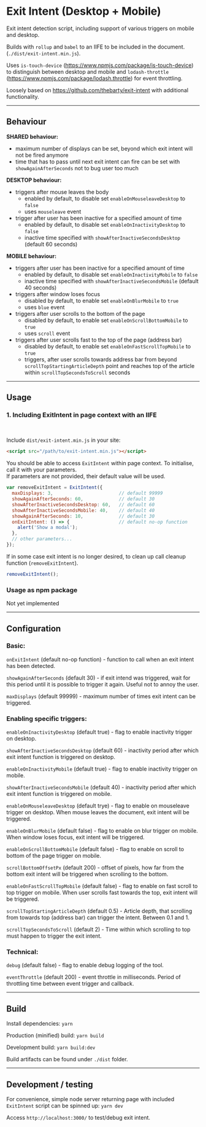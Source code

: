 # Exit Intent (Desktop + Mobile)

Exit intent detection script, including support of various triggers on mobile and desktop.  

Builds with `rollup` and `babel` to an IIFE to be included in the document. (`./dist/exit-intent.min.js`).

Uses `is-touch-device` (https://www.npmjs.com/package/is-touch-device) to distinguish between desktop and mobile and `lodash-throttle` (https://www.npmjs.com/package/lodash.throttle) for event throttling.

Loosely based on https://github.com/thebarty/exit-intent with additional functionality.

<hr />

## Behaviour

**SHARED behaviour:**

- maximum number of displays can be set, beyond which exit intent will not be fired anymore
- time that has to pass until next exit intent can fire can be set with `showAgainAfterSeconds` not to bug user too much

**DESKTOP behaviour:**

- triggers after mouse leaves the body
  - enabled by default, to disable set `enableOnMouseleaveDesktop` to `false`
  - uses `mouseleave` event
- trigger after user has been inactive for a specified amount of time
  - enabled by default, to disable set `enableOnInactivityDesktop` to `false`
  - inactive time specified with `showAfterInactiveSecondsDesktop` (default 60 seconds)

**MOBILE behaviour:**

- triggers after user has been inactive for a specified amount of time
  - enabled by default, to disable set `enableOnInactivityMobile` to `false`
  - inactive time specified with `showAfterInactiveSecondsMobile` (default 40 seconds)
- triggers after window loses focus
  - disabled by default, to enable set `enableOnBlurMobile` to `true`
  - uses `blue` event
- triggers after user scrolls to the bottom of the page
  - disabled by default, to enable set `enableOnScrollBottomMobile` to `true`
  - uses `scroll` event
- triggers after user scrolls fast to the top of the page (address bar)
  - disabled by default, to enable set `enableOnFastScrollTopMobile` to `true`
  - triggers, after user scrolls towards address bar from beyond `scrollTopStartingArticleDepth` point and reaches top of the article within `scrollTopSecondsToScroll` seconds

<hr />

## Usage

### 1. Including ExitIntent in page context with an IIFE

<br />

Include `dist/exit-intent.min.js` in your site:

```html
<script src="/path/to/exit-intent.min.js"></script>
```

You should be able to access `ExitIntent` within page context. To initialise, call it with your parameters.  
If parameters are not provided, their default value will be used. 

```js
var removeExitIntent = ExitIntent({
  maxDisplays: 3,                        // default 99999
  showAgainAfterSeconds: 60,             // default 30
  showAfterInactiveSecondsDesktop: 60,   // default 60
  showAfterInactiveSecondsMobile: 40,    // default 40
  showAgainAfterSeconds: 10,             // default 30
  onExitIntent: () => {                  // default no-op function
    alert('Show a modal');
  },
  // other parameters...
});
```

If in some case exit intent is no longer desired, to clean up call cleanup function (`removeExitIntent`).

```js
removeExitIntent();
```

### Usage as npm package

Not yet implemented

<hr />

## Configuration

### Basic:

`onExitIntent` (default no-op function) - function to call when an exit intent has been detected.

`showAgainAfterSeconds` (default 30) - if exit intend was triggered, wait for this period until it is possible to trigger it again. Useful not to annoy the user.

`maxDisplays` (default 99999) - maximum number of times exit intent can be triggered.

### Enabling specific triggers:

`enableOnInactivityDesktop` (default true) - flag to enable inactivity trigger on desktop.

`showAfterInactiveSecondsDesktop` (default 60) - inactivity period after which exit intent function is triggered on desktop.

`enableOnInactivityMobile` (default true) - flag to enable inactivity trigger on mobile.

`showAfterInactiveSecondsMobile` (default 40) - inactivity period after which exit intent function is triggered on mobile.

`enableOnMouseleaveDesktop` (default trye) - flag to enable on mouseleave trigger on desktop. When mouse leaves the document, exit intent will be triggered.

`enableOnBlurMobile` (default false) - flag to enable on blur trigger on mobile. When window loses focus, exit intent will be triggered.

`enableOnScrollBottomMobile` (default false) - flag to enable on scroll to bottom of the page trigger on mobile.

`scrollBottomOffsetPx` (default 200) - offset of pixels, how far from the bottom exit intent will be triggered when scrolling to the bottom.

`enableOnFastScrollTopMobile` (default false) - flag to enable on fast scroll to top trigger on mobile. When user scrolls fast towards the top, exit intent will be triggered.

`scrollTopStartingArticleDepth` (default 0.5) - Article depth, that scrolling from towards top (address bar) can trigger the intent. Between 0.1 and 1.

`scrollTopSecondsToScroll` (default 2) - Time within which scrolling to top must happen to trigger the exit intent.

### Technical:

`debug` (default false) - flag to enable debug logging of the tool.

`eventThrottle` (default 200) - event throttle in milliseconds. Period of throttling time between event trigger and callback.

<hr />

## Build

Install dependencies: `yarn`

Production (minified) build: `yarn build`

Development build: `yarn build:dev`

Build artifacts can be found under `./dist` folder.


<hr />

## Development / testing

For convenience, simple node server returning page with included `ExitIntent` script can be spinned up: `yarn dev`

Access `http://localhost:3000/` to test/debug exit intent.
